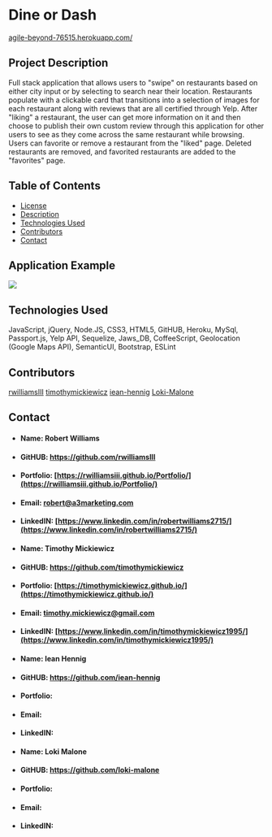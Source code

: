 # Dine or Dash
[agile-beyond-76515.herokuapp.com/](#agile-beyond-76515.herokuapp.com/)
## <h2 id="#description">Project Description</h2>
Full stack application that allows users to "swipe" on restaurants based on either city input or by selecting to search near their location. Restaurants populate with a clickable card that transitions into a selection of images for each restaurant along with reviews that are all certified through Yelp. After "liking" a restaurant, the user can get more information on it and then choose to publish their own custom review through this application for other users to see as they come across the same restaurant while browsing. Users can favorite or remove a restaurant from the "liked" page. Deleted restaurants are removed, and favorited restaurants are added to the "favorites" page. 

## Table of Contents

* <a href="#license">License</a>
* <a href="#description">Description</a>
* <a href="#technology">Technologies Used</a>
* <a href="#contributors">Contributors</a>
* <a href="#contact">Contact</a>

## <h2 id="example">Application Example</h2>
<img src="public/assets/application-example.gif">
    
## <h2 id="technology">Technologies Used</h2>
JavaScript, jQuery, Node.JS, CSS3, HTML5, GitHUB, Heroku, MySql, Passport.js, Yelp API, Sequelize, Jaws_DB, CoffeeScript, Geolocation (Google Maps API), SemanticUI, Bootstrap, ESLint

## <h2 id="contributors">Contributors</h2>
[rwilliamsIII](rwilliamsIII)
[timothymickiewicz](timothymickiewicz)
[iean-hennig](iean-hennig)
[Loki-Malone](Loki-Malone)

## <h2 id="contact">Contact</h2>

* #### Name: Robert Williams
* #### GitHUB: https://github.com/rwilliamsIII
* #### Portfolio: [https://rwilliamsiii.github.io/Portfolio/](https://rwilliamsiii.github.io/Portfolio/)
* #### Email: robert@a3marketing.com
* #### LinkedIN: [https://www.linkedin.com/in/robertwilliams2715/](https://www.linkedin.com/in/robertwilliams2715/)

* #### Name: Timothy Mickiewicz
* #### GitHUB: https://github.com/timothymickiewicz
* #### Portfolio: [https://timothymickiewicz.github.io/](https://timothymickiewicz.github.io/)
* #### Email: timothy.mickiewicz@gmail.com
* #### LinkedIN: [https://www.linkedin.com/in/timothymickiewicz1995/](https://www.linkedin.com/in/timothymickiewicz1995/)

* #### Name: Iean Hennig
* #### GitHUB: https://github.com/iean-hennig
* #### Portfolio: []()
* #### Email: 
* #### LinkedIN:

* #### Name: Loki Malone
* #### GitHUB: https://github.com/loki-malone
* #### Portfolio: []()
* #### Email: 
* #### LinkedIN: